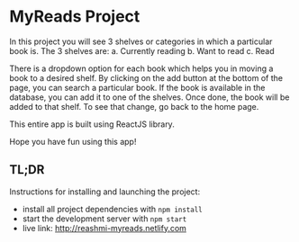 # MyReads Project

In this project you will see 3 shelves or categories in which a particular book is. The 3 shelves are:
a. Currently reading
b. Want to read
c. Read

There is a dropdown option for each book which helps you in moving a book to a desired shelf.
By clicking on the add button at the bottom of the page, you can search a particular book.
If the book is available in the database, you can add it to one of the shelves. Once done, the book will be added to that shelf. To see that change, go back to the home page.

This entire app is built using ReactJS library. 

Hope you have fun using this app!

## TL;DR

Instructions for installing and launching the project:

* install all project dependencies with `npm install`
* start the development server with `npm start`
* live link: http://reashmi-myreads.netlify.com